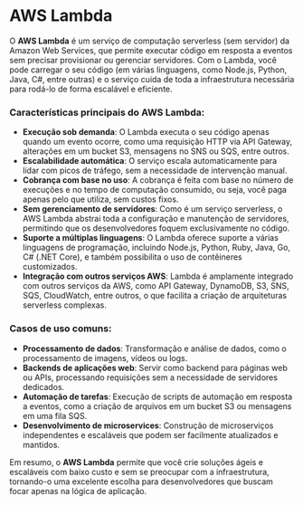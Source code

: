 # AWS Lambda

O **AWS Lambda** é um serviço de computação serverless (sem servidor) da Amazon Web Services, que permite executar código em resposta a eventos sem precisar provisionar ou gerenciar servidores. Com o Lambda, você pode carregar o seu código (em várias linguagens, como Node.js, Python, Java, C#, entre outras) e o serviço cuida de toda a infraestrutura necessária para rodá-lo de forma escalável e eficiente.

### Características principais do AWS Lambda:
- **Execução sob demanda**: O Lambda executa o seu código apenas quando um evento ocorre, como uma requisição HTTP via API Gateway, alterações em um bucket S3, mensagens no SNS ou SQS, entre outros.
- **Escalabilidade automática**: O serviço escala automaticamente para lidar com picos de tráfego, sem a necessidade de intervenção manual.
- **Cobrança com base no uso**: A cobrança é feita com base no número de execuções e no tempo de computação consumido, ou seja, você paga apenas pelo que utiliza, sem custos fixos.
- **Sem gerenciamento de servidores**: Como é um serviço serverless, o AWS Lambda abstrai toda a configuração e manutenção de servidores, permitindo que os desenvolvedores foquem exclusivamente no código.
- **Suporte a múltiplas linguagens**: O Lambda oferece suporte a várias linguagens de programação, incluindo Node.js, Python, Ruby, Java, Go, C# (.NET Core), e também possibilita o uso de contêineres customizados.
- **Integração com outros serviços AWS**: Lambda é amplamente integrado com outros serviços da AWS, como API Gateway, DynamoDB, S3, SNS, SQS, CloudWatch, entre outros, o que facilita a criação de arquiteturas serverless complexas.

### Casos de uso comuns:
- **Processamento de dados**: Transformação e análise de dados, como o processamento de imagens, vídeos ou logs.
- **Backends de aplicações web**: Servir como backend para páginas web ou APIs, processando requisições sem a necessidade de servidores dedicados.
- **Automação de tarefas**: Execução de scripts de automação em resposta a eventos, como a criação de arquivos em um bucket S3 ou mensagens em uma fila SQS.
- **Desenvolvimento de microservices**: Construção de microserviços independentes e escaláveis que podem ser facilmente atualizados e mantidos.

Em resumo, o **AWS Lambda** permite que você crie soluções ágeis e escaláveis com baixo custo e sem se preocupar com a infraestrutura, tornando-o uma excelente escolha para desenvolvedores que buscam focar apenas na lógica de aplicação.
